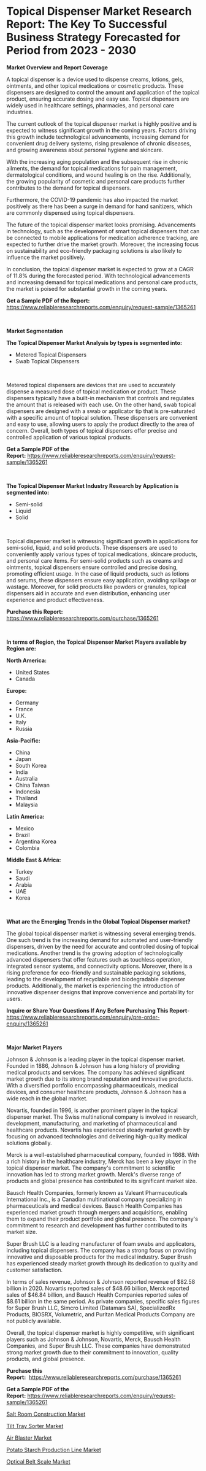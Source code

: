<p><h1>Topical Dispenser Market Research Report: The Key To Successful Business Strategy Forecasted for Period from 2023 - 2030</h1></p><p><strong>Market Overview and Report Coverage</strong></p>
<p><p>A topical dispenser is a device used to dispense creams, lotions, gels, ointments, and other topical medications or cosmetic products. These dispensers are designed to control the amount and application of the topical product, ensuring accurate dosing and easy use. Topical dispensers are widely used in healthcare settings, pharmacies, and personal care industries.</p><p>The current outlook of the topical dispenser market is highly positive and is expected to witness significant growth in the coming years. Factors driving this growth include technological advancements, increasing demand for convenient drug delivery systems, rising prevalence of chronic diseases, and growing awareness about personal hygiene and skincare.</p><p>With the increasing aging population and the subsequent rise in chronic ailments, the demand for topical medications for pain management, dermatological conditions, and wound healing is on the rise. Additionally, the growing popularity of cosmetic and personal care products further contributes to the demand for topical dispensers.</p><p>Furthermore, the COVID-19 pandemic has also impacted the market positively as there has been a surge in demand for hand sanitizers, which are commonly dispensed using topical dispensers.</p><p>The future of the topical dispenser market looks promising. Advancements in technology, such as the development of smart topical dispensers that can be connected to mobile applications for medication adherence tracking, are expected to further drive the market growth. Moreover, the increasing focus on sustainability and eco-friendly packaging solutions is also likely to influence the market positively.</p><p>In conclusion, the topical dispenser market is expected to grow at a CAGR of 11.8% during the forecasted period. With technological advancements and increasing demand for topical medications and personal care products, the market is poised for substantial growth in the coming years.</p></p>
<p><strong>Get a Sample PDF of the Report:</strong> <a href="https://www.reliableresearchreports.com/enquiry/request-sample/1365261">https://www.reliableresearchreports.com/enquiry/request-sample/1365261</a></p>
<p>&nbsp;</p>
<p><strong>Market Segmentation</strong></p>
<p><strong>The Topical Dispenser Market Analysis by types is segmented into:</strong></p>
<p><ul><li>Metered Topical Dispensers</li><li>Swab Topical Dispensers</li></ul></p>
<p>&nbsp;</p>
<p><p>Metered topical dispensers are devices that are used to accurately dispense a measured dose of topical medication or product. These dispensers typically have a built-in mechanism that controls and regulates the amount that is released with each use. On the other hand, swab topical dispensers are designed with a swab or applicator tip that is pre-saturated with a specific amount of topical solution. These dispensers are convenient and easy to use, allowing users to apply the product directly to the area of concern. Overall, both types of topical dispensers offer precise and controlled application of various topical products.</p></p>
<p><strong>Get a Sample PDF of the Report:</strong>&nbsp;<a href="https://www.reliableresearchreports.com/enquiry/request-sample/1365261">https://www.reliableresearchreports.com/enquiry/request-sample/1365261</a></p>
<p>&nbsp;</p>
<p><strong>The Topical Dispenser Market Industry Research by Application is segmented into:</strong></p>
<p><ul><li>Semi-solid</li><li>Liquid</li><li>Solid</li></ul></p>
<p>&nbsp;</p>
<p><p>Topical dispenser market is witnessing significant growth in applications for semi-solid, liquid, and solid products. These dispensers are used to conveniently apply various types of topical medications, skincare products, and personal care items. For semi-solid products such as creams and ointments, topical dispensers ensure controlled and precise dosing, promoting efficient usage. In the case of liquid products, such as lotions and serums, these dispensers ensure easy application, avoiding spillage or wastage. Moreover, for solid products like powders or granules, topical dispensers aid in accurate and even distribution, enhancing user experience and product effectiveness.</p></p>
<p><strong>Purchase this Report:</strong>&nbsp; <a href="https://www.reliableresearchreports.com/purchase/1365261">https://www.reliableresearchreports.com/purchase/1365261</a></p>
<p>&nbsp;</p>
<p><strong>In terms of Region, the Topical Dispenser Market Players available by Region are:</strong></p>
<p>
    <p> <strong> North America: </strong>
        <ul>
            <li>United States</li>
            <li>Canada</li>
        </ul>
        </p> 
    <p> <strong> Europe: </strong>
        <ul>
            <li>Germany</li>
            <li>France</li>
            <li>U.K.</li>
            <li>Italy</li>
            <li>Russia</li>
        </ul>
        </p> 
    <p> <strong> Asia-Pacific: </strong>
        <ul>
            <li>China</li>
            <li>Japan</li>
            <li>South Korea</li>
            <li>India</li>
            <li>Australia</li>
            <li>China Taiwan</li>
            <li>Indonesia</li>
            <li>Thailand</li>
            <li>Malaysia</li>
        </ul>
        </p> 
    <p> <strong> Latin America: </strong>
        <ul>
            <li>Mexico</li>
            <li>Brazil</li>
            <li>Argentina Korea</li>
            <li>Colombia</li>
        </ul>
        </p> 
    <p> <strong> Middle East & Africa: </strong>
        <ul>
            <li>Turkey</li>
            <li>Saudi</li>
            <li>Arabia</li>
            <li>UAE</li>
            <li>Korea</li>
        </ul>
    </p>
    </p>
<p>&nbsp;</p>
<p><strong>What are the Emerging Trends in the Global Topical Dispenser market?</strong></p>
<p><p>The global topical dispenser market is witnessing several emerging trends. One such trend is the increasing demand for automated and user-friendly dispensers, driven by the need for accurate and controlled dosing of topical medications. Another trend is the growing adoption of technologically advanced dispensers that offer features such as touchless operation, integrated sensor systems, and connectivity options. Moreover, there is a rising preference for eco-friendly and sustainable packaging solutions, leading to the development of recyclable and biodegradable dispenser products. Additionally, the market is experiencing the introduction of innovative dispenser designs that improve convenience and portability for users.</p></p>
<p><strong>Inquire or Share Your Questions If Any Before Purchasing This Report</strong>- <a href="https://www.reliableresearchreports.com/enquiry/pre-order-enquiry/1365261">https://www.reliableresearchreports.com/enquiry/pre-order-enquiry/1365261</a></p>
<p>&nbsp;</p>
<p><strong>Major Market Players</strong></p>
<p><p>Johnson & Johnson is a leading player in the topical dispenser market. Founded in 1886, Johnson & Johnson has a long history of providing medical products and services. The company has achieved significant market growth due to its strong brand reputation and innovative products. With a diversified portfolio encompassing pharmaceuticals, medical devices, and consumer healthcare products, Johnson & Johnson has a wide reach in the global market.</p><p>Novartis, founded in 1996, is another prominent player in the topical dispenser market. The Swiss multinational company is involved in research, development, manufacturing, and marketing of pharmaceutical and healthcare products. Novartis has experienced steady market growth by focusing on advanced technologies and delivering high-quality medical solutions globally.</p><p>Merck is a well-established pharmaceutical company, founded in 1668. With a rich history in the healthcare industry, Merck has been a key player in the topical dispenser market. The company's commitment to scientific innovation has led to strong market growth. Merck's diverse range of products and global presence has contributed to its significant market size.</p><p>Bausch Health Companies, formerly known as Valeant Pharmaceuticals International Inc., is a Canadian multinational company specializing in pharmaceuticals and medical devices. Bausch Health Companies has experienced market growth through mergers and acquisitions, enabling them to expand their product portfolio and global presence. The company's commitment to research and development has further contributed to its market size.</p><p>Super Brush LLC is a leading manufacturer of foam swabs and applicators, including topical dispensers. The company has a strong focus on providing innovative and disposable products for the medical industry. Super Brush has experienced steady market growth through its dedication to quality and customer satisfaction.</p><p>In terms of sales revenue, Johnson & Johnson reported revenue of $82.58 billion in 2020. Novartis reported sales of $48.66 billion, Merck reported sales of $46.84 billion, and Bausch Health Companies reported sales of $8.61 billion in the same period. As private companies, specific sales figures for Super Brush LLC, Simcro Limited (Datamars SA), SpecializedRx Products, BIOSRX, Volumetric, and Puritan Medical Products Company are not publicly available.</p><p>Overall, the topical dispenser market is highly competitive, with significant players such as Johnson & Johnson, Novartis, Merck, Bausch Health Companies, and Super Brush LLC. These companies have demonstrated strong market growth due to their commitment to innovation, quality products, and global presence.</p></p>
<p><strong>Purchase this Report:</strong>&nbsp;&nbsp;<a href="https://www.reliableresearchreports.com/purchase/1365261">https://www.reliableresearchreports.com/purchase/1365261</a></p>
<p></p>
<p><strong>Get a Sample PDF of the Report:</strong>&nbsp;<a href="https://www.reliableresearchreports.com/enquiry/request-sample/1365261">https://www.reliableresearchreports.com/enquiry/request-sample/1365261</a></p>
<p><p><a href="https://github.com/JameTravis/Market-Research-Report-List-1/blob/main/salt-room-construction-market.md">Salt Room Construction Market</a></p><p><a href="https://www.linkedin.com/pulse/tilt-tray-sorter-market-research-report-unlocks-analysis-zfx0c/">Tilt Tray Sorter Market</a></p><p><a href="https://medium.com/@ssantosh15121999/air-blaster-market-size-growth-forecast-2023-2030-ddc055b18bf6">Air Blaster Market</a></p><p><a href="https://medium.com/@sanju991215/potato-starch-production-line-market-size-growth-forecast-2023-2030-96c23976a6df">Potato Starch Production Line Market</a></p><p><a href="https://www.linkedin.com/pulse/optical-belt-scale-market-size-2023-2030-global-k56uc/">Optical Belt Scale Market</a></p></p>